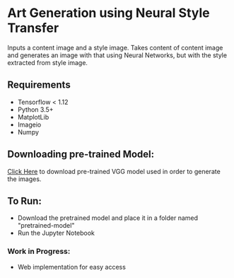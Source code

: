 # Art Generation using Neural Style Transfer

Inputs a content image and a style image. Takes content of content image and generates an image with that using Neural Networks, but with the style extracted from style image.

## Requirements
- Tensorflow < 1.12
- Python 3.5+
- MatplotLib
- Imageio
- Numpy

## Downloading pre-trained Model:

[Click Here](https://www.kaggle.com/teksab/imagenetvggverydeep19mat/downloads/imagenetvggverydeep19mat.zip/1) to download pre-trained VGG model used in order to generate the images.

## To Run:

- Download the pretrained model and place it in a folder named "pretrained-model"
- Run the Jupyter Notebook

### Work in Progress:
- Web implementation for easy access
